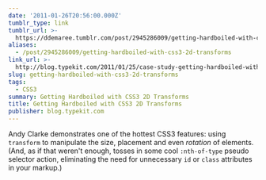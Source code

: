 ```yaml
---
date: '2011-01-26T20:56:00.000Z'
tumblr_type: link
tumblr_url: >-
  https://ddemaree.tumblr.com/post/2945286009/getting-hardboiled-with-css3-2d-transforms
aliases:
  - /post/2945286009/getting-hardboiled-with-css3-2d-transforms
link_url: >-
  http://blog.typekit.com/2011/01/25/case-study-getting-hardboiled-with-css3-2d-transforms/
slug: getting-hardboiled-with-css3-2d-transforms
tags:
  - CSS3
summary: Getting Hardboiled with CSS3 2D Transforms
title: Getting Hardboiled with CSS3 2D Transforms
publisher: blog.typekit.com
---
```


Andy Clarke demonstrates one of the hottest CSS3 features: using `transform` to manipulate the size, placement and even _rotation_ of elements. (And, as if that weren't enough, tosses in some cool `:nth-of-type` pseudo selector action, eliminating the need for unnecessary `id` or `class` attributes in your markup.)